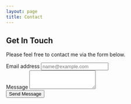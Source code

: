 ```yaml
---
layout: page
title: Contact
---
```


## Get In Touch
Please feel free to contact me via the form below. 

<div id="repos">
    <div class="container">
        <div class="row">
            <div class="mb-3">
                <label for="email" class="form-label">Email address</label>
                <input type="email" class="form-control" id="email" placeholder="name@example.com">
            </div>
            <div class="mb-3">
            <label for="message" class="form-label">Message</label>
            <textarea class="form-control" id="message" rows="3"></textarea>
            </div>
            <div class="d-grid gap-2">
                <button class="btn btn-primary" type="button">Send Message</button>
            </div>
        </div>
    </div>
</div>
